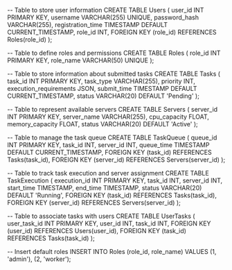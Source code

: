 -- Table to store user information
CREATE TABLE Users (
user_id INT PRIMARY KEY,
username VARCHAR(255) UNIQUE,
password_hash VARCHAR(255),
registration_time TIMESTAMP DEFAULT CURRENT_TIMESTAMP,
role_id INT,
FOREIGN KEY (role_id) REFERENCES Roles(role_id)
);

-- Table to define roles and permissions
CREATE TABLE Roles (
role_id INT PRIMARY KEY,
role_name VARCHAR(50) UNIQUE
);

-- Table to store information about submitted tasks
CREATE TABLE Tasks (
task_id INT PRIMARY KEY,
task_type VARCHAR(255),
priority INT,
execution_requirements JSON,
submit_time TIMESTAMP DEFAULT CURRENT_TIMESTAMP,
status VARCHAR(20) DEFAULT 'Pending'
);

-- Table to represent available servers
CREATE TABLE Servers (
server_id INT PRIMARY KEY,
server_name VARCHAR(255),
cpu_capacity FLOAT,
memory_capacity FLOAT,
status VARCHAR(20) DEFAULT 'Active'
);

-- Table to manage the task queue
CREATE TABLE TaskQueue (
queue_id INT PRIMARY KEY,
task_id INT,
server_id INT,
queue_time TIMESTAMP DEFAULT CURRENT_TIMESTAMP,
FOREIGN KEY (task_id) REFERENCES Tasks(task_id),
FOREIGN KEY (server_id) REFERENCES Servers(server_id)
);

-- Table to track task execution and server assignment
CREATE TABLE TaskExecution (
execution_id INT PRIMARY KEY,
task_id INT,
server_id INT,
start_time TIMESTAMP,
end_time TIMESTAMP,
status VARCHAR(20) DEFAULT 'Running',
FOREIGN KEY (task_id) REFERENCES Tasks(task_id),
FOREIGN KEY (server_id) REFERENCES Servers(server_id)
);

-- Table to associate tasks with users
CREATE TABLE UserTasks (
user_task_id INT PRIMARY KEY,
user_id INT,
task_id INT,
FOREIGN KEY (user_id) REFERENCES Users(user_id),
FOREIGN KEY (task_id) REFERENCES Tasks(task_id)
);

-- Insert default roles
INSERT INTO Roles (role_id, role_name) VALUES
(1, 'admin'),
(2, 'worker');
